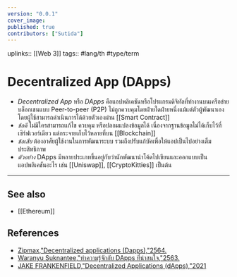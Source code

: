 ```yaml
---
version: "0.0.1"
cover_image:
published: true
contributors: ["Sutida"]
---
```

uplinks:: [[Web 3]]
tags:: #lang/th #type/term

# Decentralized App (DApps)
- *Decentralized App* หรือ *DApps* คือแอปพลิเคชันหรือโปรแกรมดิจิทัลที่ทำงานบนเครือข่ายบล็อกเชนแบบ Peer-to-peer (P2P) ไม่ถูกควบคุมโดยฝ่ายใดฝ่ายหนึ่งแม้แต่ตัวผู้พัฒนาเอง โดยผู้ใช้สามารถดำเนินการได้ด้วยตัวเองผ่าน [[Smart Contract]] 
- *ข้อดี* ไม่มีใครสามารถเเก้ไข ควบคุม หรือปลอมแปลงข้อมูลได้ เนื่องจากฐานข้อมูลไม่ได้เก็บไว้ที่เซิร์ฟเวอร์เดียว แต่กระจายเก็บไว้หลายที่บน [[Blockchain]]
- *ข้อเสีย* ต้องอาศัยผู้ใช้งานในการพัฒนาระบบ รวมถึงปรับแก้บัคเพื่อให้แอปเป็นไปอย่างเต็มประสิทธิภาพ 
- *ตัวอย่าง* DApps มีหลายประเภทขึ้นอยู่กับว่านักพัฒนานำโค้ดไปเขียนและออกแบบเป็นแอปพลิเคชันอะไร เช่น [[Uniswap]], [[CryptoKitties]] เป็นต้น
---
## See also 
- [[Ethereum]]
## References
- [Zipmax,"Decentralized applications (Dapps),"2564.](https://zipmex.com/th/glossary/dapps/)
- [Waranyu Suknantee,"ทำความรู้จักกับ DApps ที่น่าสนใจ,"2563.](https://medium.com/bitkub/dapps-35ef97fa2495)
- [JAKE FRANKENFIELD,"Decentralized Applications (dApps),"2021](https://www.investopedia.com/terms/d/decentralized-applications-dapps.asp)
